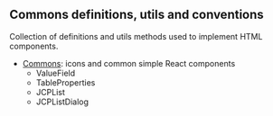 ## Commons definitions, utils and conventions

Collection of definitions and utils methods used to implement HTML components.

* [Commons](../../../src/jcp-fe/components/Commons.js): icons and common simple React components
  * ValueField
  * TableProperties
  * JCPList
  * JCPListDialog
